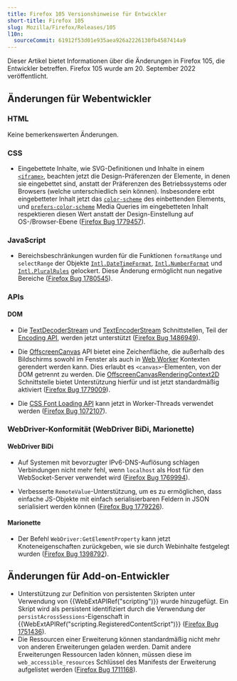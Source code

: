 ```yaml
---
title: Firefox 105 Versionshinweise für Entwickler
short-title: Firefox 105
slug: Mozilla/Firefox/Releases/105
l10n:
  sourceCommit: 61912f53d01e935aea926a2226130fb4587414a9
---
```


Dieser Artikel bietet Informationen über die Änderungen in Firefox 105, die Entwickler betreffen. Firefox 105 wurde am 20. September 2022 veröffentlicht.

## Änderungen für Webentwickler

### HTML

Keine bemerkenswerten Änderungen.

### CSS

- Eingebettete Inhalte, wie SVG-Definitionen und Inhalte in einem [`<iframe>`](/de/docs/Web/HTML/Reference/Elements/iframe), beachten jetzt die Design-Präferenzen der Elemente, in denen sie eingebettet sind, anstatt der Präferenzen des Betriebssystems oder Browsers (welche unterschiedlich sein können).
  Insbesondere erbt eingebetteter Inhalt jetzt das [`color-scheme`](/de/docs/Web/CSS/color-scheme) des einbettenden Elements, und [`prefers-color-scheme`](/de/docs/Web/CSS/@media/prefers-color-scheme) Media Queries im eingebetteten Inhalt respektieren diesen Wert anstatt der Design-Einstellung auf OS-/Browser-Ebene ([Firefox Bug 1779457](https://bugzil.la/1779457)).

### JavaScript

- Bereichsbeschränkungen wurden für die Funktionen `formatRange` und `selectRange` der Objekte [`Intl.DateTimeFormat`](/de/docs/Web/JavaScript/Reference/Global_Objects/Intl/DateTimeFormat), [`Intl.NumberFormat`](/de/docs/Web/JavaScript/Reference/Global_Objects/Intl/NumberFormat) und [`Intl.PluralRules`](/de/docs/Web/JavaScript/Reference/Global_Objects/Intl/PluralRules) gelockert. Diese Änderung ermöglicht nun negative Bereiche ([Firefox Bug 1780545](https://bugzil.la/1780545)).

### APIs

#### DOM

- Die [TextDecoderStream](/de/docs/Web/API/TextDecoderStream) und [TextEncoderStream](/de/docs/Web/API/TextEncoderStream) Schnittstellen, Teil der [Encoding API](/de/docs/Web/API/Encoding_API), werden jetzt unterstützt ([Firefox Bug 1486949](https://bugzil.la/1486949)).

- Die [OffscreenCanvas](/de/docs/Web/API/OffscreenCanvas) API bietet eine Zeichenfläche, die außerhalb des Bildschirms sowohl im Fenster als auch in [Web Worker](/de/docs/Web/API/OffscreenCanvas#asynchronous_display_of_frames_produced_by_an_offscreencanvas) Kontexten gerendert werden kann.
  Dies erlaubt es `<canvas>`-Elementen, von der DOM getrennt zu werden. Die [OffscreenCanvasRenderingContext2D](/de/docs/Web/API/OffscreenCanvasRenderingContext2D) Schnittstelle bietet Unterstützung hierfür und ist jetzt standardmäßig aktiviert ([Firefox Bug 1779009](https://bugzil.la/1779009)).

- Die [CSS Font Loading API](/de/docs/Web/API/CSS_Font_Loading_API) kann jetzt in Worker-Threads verwendet werden ([Firefox Bug 1072107](https://bugzil.la/1072107)).

### WebDriver-Konformität (WebDriver BiDi, Marionette)

#### WebDriver BiDi

- Auf Systemen mit bevorzugter IPv6-DNS-Auflösung schlagen Verbindungen nicht mehr fehl, wenn `localhost` als Host für den WebSocket-Server verwendet wird ([Firefox Bug 1769994](https://bugzil.la/1769994)).

- Verbesserte `RemoteValue`-Unterstützung, um es zu ermöglichen, dass einfache JS-Objekte mit einfach serialisierbaren Feldern in JSON serialisiert werden können ([Firefox Bug 1779226](https://bugzil.la/1779226)).

#### Marionette

- Der Befehl `WebDriver:GetElementProperty` kann jetzt Knoteneigenschaften zurückgeben, wie sie durch Webinhalte festgelegt wurden ([Firefox Bug 1398792](https://bugzil.la/1398792)).

## Änderungen für Add-on-Entwickler

- Unterstützung zur Definition von persistenten Skripten unter Verwendung von {{WebExtAPIRef("scripting")}} wurde hinzugefügt. Ein Skript wird als persistent identifiziert durch die Verwendung der `persistAcrossSessions`-Eigenschaft in {{WebExtAPIRef("scripting.RegisteredContentScript")}} ([Firefox Bug 1751436](https://bugzil.la/1751436)).
- Die Ressourcen einer Erweiterung können standardmäßig nicht mehr von anderen Erweiterungen geladen werden. Damit andere Erweiterungen Ressourcen laden können, müssen diese im `web_accessible_resources` Schlüssel des Manifests der Erweiterung aufgelistet werden ([Firefox Bug 1711168](https://bugzil.la/1711168)).
